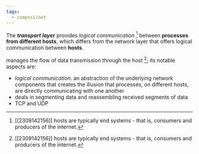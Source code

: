 ```yaml
---
tags:
  - compsci/net
---
```

The ***transport layer*** provides *logical communication* [^1] between **processes from different hosts**, which differs from the network layer that offers logical communication between **hosts**.

manages the flow of data transmission through the host [^1]; its notable aspects are:
- *logical communication*. an abstraction of the underlying network components that creates the illusion that processes, on different hosts, are directly communicating with one another
- deals in segmenting data and reassembling received segments of data
- TCP and UDP

[^1]: [[2309142156]] hosts are typically end systems - that is, consumers and producers of the internet.